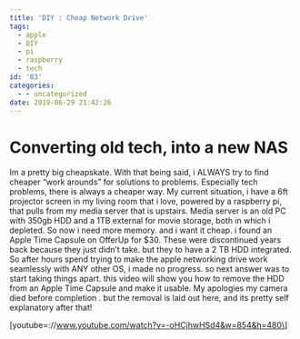 ```yaml
---
title: 'DIY : Cheap Network Drive'
tags:
  - apple
  - DIY
  - pi
  - raspberry
  - tech
id: '83'
categories:
  - - uncategorized
date: 2019-06-29 21:42:26
---
```


# Converting old tech, into a new NAS

Im a pretty big cheapskate. With that being said, i ALWAYS try to find cheaper “work arounds” for solutions to problems. Especially tech problems, there is always a cheaper way. My current situation, i have a 6ft projector screen in my living room that i love, powered by a raspberry pi, that pulls from my media server that is upstairs. Media server is an old PC with 350gb HDD and a 1TB external for movie storage, both in which i depleted. So now i need more memory. and i want it cheap. i found an Apple Time Capsule on OfferUp for $30. These were discontinued years back because they just didn’t take. but they to have a 2 TB HDD integrated. So after hours spend trying to make the apple networking drive work seamlessly with ANY other OS, i made no progress. so next answer was to start taking things apart. this video will show you how to remove the HDD from an Apple Time Capsule and make it usable. My apologies my camera died before completion . but the removal is laid out here, and its pretty self explanatory after that!

\[youtube=://www.youtube.com/watch?v=-oHCjhwHSd4&w=854&h=480\]